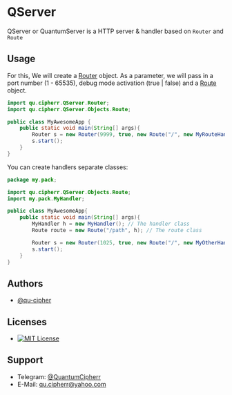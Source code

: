 
# QServer

QServer or QuantumServer is a HTTP server & handler based on `Router` and `Route`


## Usage

For this, We will create a [Router](https://github.com/qu-cipher/QServer/blob/main/src/main/java/qu/cipherr/QServer/Router.java) object.
As a parameter, we will pass in a port number (1 - 65535), debug mode activation (true | false) and a [Route](https://github.com/qu-cipher/QServer/tree/main/src/main/java/qu/cipherr/QServer/Objects#route) object.

```java
import qu.cipherr.QServer.Router;
import qu.cipherr.QServer.Objects.Route;

public class MyAwesomeApp {
    public static void main(String[] args){
        Router s = new Router(9999, true, new Route("/", new MyRouteHandler()));
        s.start();
    }
}
```
You can create handlers separate classes:
```java
package my.pack;

import qu.cipherr.QServer.Objects.Route;
import my.pack.MyHandler;

public class MyAwesomeApp{
    public static void main(String[] args){
        MyHandler h = new MyHandler(); // The handler class
        Route route = new Route("/path", h); // The route class

        Router s = new Router(1025, true, new Route("/", new MyOtherHandler()), route);
        s.start();
    }
}
```

 


## Authors

- [@qu-cipher](https://www.github.com/qu-cipher)


## Licenses
* [![MIT License](https://img.shields.io/badge/License-MIT-green.svg)](https://choosealicense.com/licenses/mit/)




## Support

- Telegram: [@QuantumCipherr](https://t.me/quantumcipherr)
- E-Mail: qu.cipherr@yahoo.com
